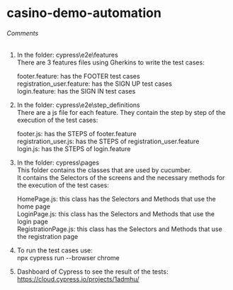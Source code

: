 # casino-demo-automation

###### Comments ######
1) In the folder: cypress\e2e\features  
   There are 3 features files using Gherkins to write the test cases:  
   
    footer.feature: has the FOOTER test cases      
    registration_user.feature: has the SIGN UP test cases  
    login.feature: has the SIGN IN test cases

2) In the folder: cypress\e2e\step_definitions  
    There are a js file for each feature. They contain the step by step of the execution of the test cases:  
    
    footer.js: has the STEPS of footer.feature      
    registration_user.js: has the STEPS of registration_user.feature  
    login.js: has the STEPS of login.feature

3) In the folder: cypress\pages  
   This folder contains the classes that are used by cucumber.  
   It contains the Selectors of the screens and the necessary methods for the execution of the test cases:  
   
   HomePage.js: this class has the Selectors and Methods that use the home page  
   LoginPage.js: this class has the Selectors and Methods that use the login page  
   RegistrationPage.js: this class has the Selectors and Methods that use the registration page

4) To run the test cases use:  
npx cypress run --browser chrome

5) Dashboard of Cypress to see the result of the tests:  
https://cloud.cypress.io/projects/1admhu/

